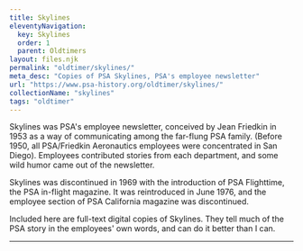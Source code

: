 ```yaml
---
title: Skylines
eleventyNavigation:
  key: Skylines
  order: 1
  parent: Oldtimers
layout: files.njk
permalink: "oldtimer/skylines/"
meta_desc: "Copies of PSA Skylines, PSA's employee newsletter"
url: "https://www.psa-history.org/oldtimer/skylines/"
collectionName: "skylines"
tags: "oldtimer"
---
```


Skylines was PSA's employee newsletter, conceived by Jean Friedkin in 1953 as a way of communicating among the far-flung PSA family. (Before 1950, all PSA/Friedkin Aeronautics employees were concentrated in San Diego). Employees contributed stories from each department, and some wild humor came out of the newsletter.

Skylines was discontinued in 1969 with the introduction of PSA Flighttime, the PSA in-flight magazine. It was reintroduced in June 1976, and the employee section of PSA California magazine was discontinued.

Included here are full-text digital copies of Skylines. They tell much of the PSA story in the employees' own words, and can do it better than I can.

--------------
